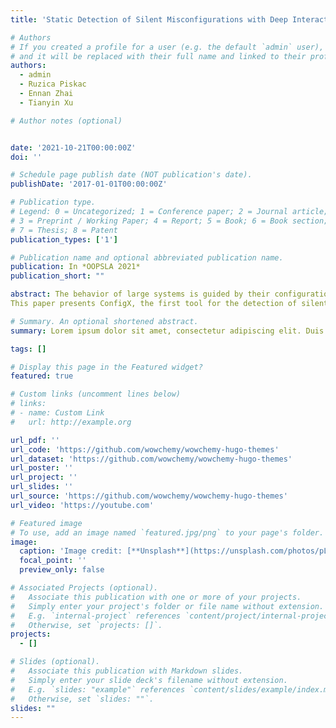 ```yaml
---
title: 'Static Detection of Silent Misconfigurations with Deep Interaction Analysis'

# Authors
# If you created a profile for a user (e.g. the default `admin` user), write the username (folder name) here
# and it will be replaced with their full name and linked to their profile.
authors:
  - admin
  - Ruzica Piskac
  - Ennan Zhai
  - Tianyin Xu

# Author notes (optional)


date: '2021-10-21T00:00:00Z'
doi: ''

# Schedule page publish date (NOT publication's date).
publishDate: '2017-01-01T00:00:00Z'

# Publication type.
# Legend: 0 = Uncategorized; 1 = Conference paper; 2 = Journal article;
# 3 = Preprint / Working Paper; 4 = Report; 5 = Book; 6 = Book section;
# 7 = Thesis; 8 = Patent
publication_types: ['1']

# Publication name and optional abbreviated publication name.
publication: In *OOPSLA 2021*
publication_short: ""

abstract: The behavior of large systems is guided by their configurations: users set parameters in the configuration file to dictate which corresponding part of the system code is executed. However, it is often the case that, although some parameters are set in the configuration file, they do not influence the system runtime behavior, thus failing to meet the user’s intent. Moreover, such misconfigurations rarely lead to an error message or raising an exception. We introduce the notion of silent misconfigurations which are prohibitively hard to identify due to (1) lack of feedback and (2) complex interactions between configurations and code.
This paper presents ConfigX, the first tool for the detection of silent misconfigurations. The main challenge is to understand the complex interactions between configurations and the code that they affected. Our goal is to derive a specification describing non-trivial interactions between the configuration parameters that lead to silent misconfigurations. To this end, ConfigX uses static analysis to determine which parts of the system code are associated with configuration parameters. ConfigX then infers the connections between configuration parameters by analyzing their associated code blocks. We design customized control- and data-flow analysis to derive a specification of configurations. Additionally, we conduct reachability analysis to eliminate spurious rules to reduce false positives. Upon evaluation on five real-world datasets across three widely-used systems, Apache, vsftpd, and PostgreSQL, ConfigX detected more than 2200 silent misconfigurations. We additionally conducted a user study where we ran ConfigX on misconfigurations reported on user forums by real-world users. ConfigX easily detected issues and suggested repairs for those misconfigurations. Our solutions were accepted and confirmed in the interaction with the users, who originally posted the problems.

# Summary. An optional shortened abstract.
summary: Lorem ipsum dolor sit amet, consectetur adipiscing elit. Duis posuere tellus ac convallis placerat. Proin tincidunt magna sed ex sollicitudin condimentum.

tags: []

# Display this page in the Featured widget?
featured: true

# Custom links (uncomment lines below)
# links:
# - name: Custom Link
#   url: http://example.org

url_pdf: ''
url_code: 'https://github.com/wowchemy/wowchemy-hugo-themes'
url_dataset: 'https://github.com/wowchemy/wowchemy-hugo-themes'
url_poster: ''
url_project: ''
url_slides: ''
url_source: 'https://github.com/wowchemy/wowchemy-hugo-themes'
url_video: 'https://youtube.com'

# Featured image
# To use, add an image named `featured.jpg/png` to your page's folder.
image:
  caption: 'Image credit: [**Unsplash**](https://unsplash.com/photos/pLCdAaMFLTE)'
  focal_point: ''
  preview_only: false

# Associated Projects (optional).
#   Associate this publication with one or more of your projects.
#   Simply enter your project's folder or file name without extension.
#   E.g. `internal-project` references `content/project/internal-project/index.md`.
#   Otherwise, set `projects: []`.
projects:
  - []

# Slides (optional).
#   Associate this publication with Markdown slides.
#   Simply enter your slide deck's filename without extension.
#   E.g. `slides: "example"` references `content/slides/example/index.md`.
#   Otherwise, set `slides: ""`.
slides: ""
---
```


